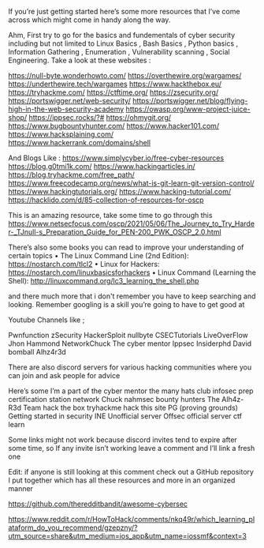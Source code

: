 If you’re just getting started here’s some more resources that I’ve come across which might come in handy along the way.

Ahm, First try to go for the basics and fundementals of cyber security including but not limited to Linux Basics , Bash Basics , Python basics , Information Gathering , Enumeration , Vulnerability scanning , Social Engineering. Take a look at these websites :

https://null-byte.wonderhowto.com/
https://overthewire.org/wargames/
https://underthewire.tech/wargames
https://www.hackthebox.eu/
https://tryhackme.com/
https://ctftime.org/
https://zsecurity.org/
https://portswigger.net/web-security/
https://portswigger.net/blog/flying-high-in-the-web-security-academy
https://owasp.org/www-project-juice-shop/
https://ippsec.rocks/?#
https://ohmygit.org/
https://www.bugbountyhunter.com/
https://www.hacker101.com/
https://www.hacksplaining.com/
https://www.hackerrank.com/domains/shell

And Blogs Like :
https://www.simplycyber.io/free-cyber-resources
https://blog.g0tmi1k.com/
https://www.hackingarticles.in/
https://blog.tryhackme.com/free_path/
https://www.freecodecamp.org/news/what-is-git-learn-git-version-control/
https://www.hackingtutorials.org/
https://www.hacking-tutorial.com/
https://hacklido.com/d/85-collection-of-resources-for-oscp

This is an amazing resource, take some time to go through this 
https://www.netsecfocus.com/oscp/2021/05/06/The_Journey_to_Try_Harder-_TJnull-s_Preparation_Guide_for_PEN-200_PWK_OSCP_2.0.html

There’s also some books you can read to improve your understanding of certain topics
• ⁠The Linux Command Line (2nd Edition): https://nostarch.com/tlcl2
• ⁠Linux for Hackers: https://nostarch.com/linuxbasicsforhackers
• ⁠Linux Command (Learning the Shell): http://linuxcommand.org/lc3_learning_the_shell.php

and there much more that i don't remember you have to keep searching and looking. Remember googling is a skill you’re going to have to get good at

Youtube Channels like ;

Pwnfunction
zSecurity
HackerSploit
nullbyte
CSECTutorials
LiveOverFlow
Jhon Hammond
NetworkChuck
The cyber mentor
Ippsec
Insiderphd
David bomball
Alhz4r3d

There are also discord servers for various hacking communities where you can join and ask people for advice

Here’s some I’m a part of
the cyber mentor
the many hats club
infosec prep
certification station
network Chuck
nahmsec
bounty hunters
The Alh4z-R3d Team
hack the box
tryhackme
hack this site
PG (proving grounds)
Getting started in security
INE Unofficial server
Offsec official server
ctf learn

Some links might not work because discord invites tend to expire after some time, so If any invite isn’t working leave a comment and I’ll link a fresh one

Edit: if anyone is still looking at this comment check out a GitHub repository I put together which has all these resources and more in an organized manner

https://github.com/theredditbandit/awesome-cybersec

https://www.reddit.com/r/HowToHack/comments/nkq49r/which_learning_plataform_do_you_recommend/gzepzny/?utm_source=share&utm_medium=ios_app&utm_name=iossmf&context=3